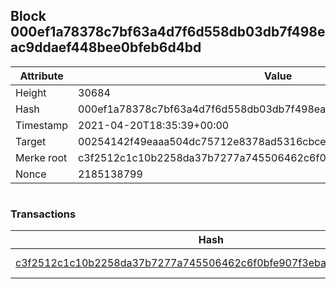 ## Block 000ef1a78378c7bf63a4d7f6d558db03db7f498eac9ddaef448bee0bfeb6d4bd

Attribute | Value
--- | ---
Height | 30684
Hash | 000ef1a78378c7bf63a4d7f6d558db03db7f498eac9ddaef448bee0bfeb6d4bd
Timestamp | 2021-04-20T18:35:39+00:00
Target | 00254142f49eaaa504dc75712e8378ad5316cbcead634704b3734b6271167cc4
Merke root | c3f2512c1c10b2258da37b7277a745506462c6f0bfe907f3eba2bf0bb7421014
Nonce | 2185138799

```

```

### Transactions

Hash | Amount
--- | ---
[c3f2512c1c10b2258da37b7277a745506462c6f0bfe907f3eba2bf0bb7421014](c3f2512c1c10b2258da37b7277a745506462c6f0bfe907f3eba2bf0bb7421014.md) | 10.00000000 SKEPTI 
